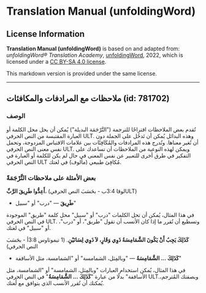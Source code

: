 # Translation Manual (unfoldingWord)

## License Information

**Translation Manual (unfoldingWord)** is based on and adapted from: _unfoldingWord® Translation Academy_, [unfoldingWord](https://unfoldingword.org/utw), 2022, which is licensed under a [CC BY-SA 4.0 license](https://creativecommons.org/licenses/by-sa/4.0/legalcode.en).

This markdown version is provided under the same license.



--------------------------------

## ملاحظات مع المرادفات والمكافئات (id: 781702)

### الوصف

تُقدم بعض الملاحظات اقتراحًا للترجمة ("التَّرْجَمَة البديلة") يُمكن أن يحل محل الكلمة أو العبارة المقتبسة من النص الحرفي ULT. وهذه البدائل يُمكن أن تَدخُل على الجملة دون أن تُغير معناها. وتُدرج هذه المرادفات والمُكَافِئَات بين علامات الاقتباس المزدوجة، وتحمل نفس معنى النص الحرفي ULT. ويمكن لهذه النوعية من الملاحظات أن تساعدك على التفكير في طرق أخرى للتعبير عن نفس المعنى في حال لم يكن للكلمة أو العبارة في النص الحرفي ULT مُكافِئ طبيعي (مألوف) في لغتك.

### بعض الأمثلة على ملاحظات التَّرْجَمَةً

**أَعِدُّوا طَرِيقَ الرَّبِّ**، (لوقا 3:4ب \- بحَسَبَ النص الحرفيULT)

* **طَرِيقَ** — "درب" أو "سبيل"

في هذا المثال، يُمكن أن تحل الكلمات "درب" أو "سبيل" محل كلمة "طريق" الموجودة في النص الحرفي ULT. وتسطيع أن تُقرر ما إذا كان الأنسب أن تقول "طريق"، أو "درب"، أو "سبيل" في لغتك.

**كَذَلِكَ يَجِبُ أَنْ يَكُونَ الشَّمَامِسَةُ ذَوِي وَقَارٍ، لاَ ذَوِي لِسَانَيْنِ**. (1 تيموثاوس 3:8أ \- بحَسَبَ النص الحرفي)

* **كَذَلِكَ ... الشَّمَامِسَةُ** — "وبالمِثل، الشمامسة" أو "الشمامسة، مثل الأساقفة"

في هذا المثال، يُمكن استخدام العبارات "وبالمِثل، الشمامسة" أو "الشمامسة، مثل الأساقفة" بدلًا من عبارة "**كَذَلِكَ ... الشَّمَامِسَةُ**" في النص الحرفي ULT.وبصفتك المُترجم، يُمكنك أن تُقرر الأنسب الذي يتوافق مع لُغتك.


